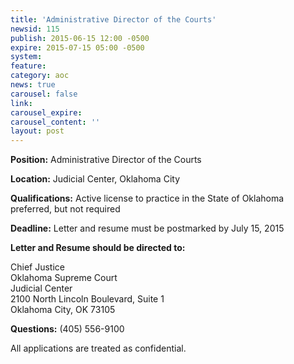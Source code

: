 ```yaml
---
title: 'Administrative Director of the Courts'
newsid: 115
publish: 2015-06-15 12:00 -0500
expire: 2015-07-15 05:00 -0500
system: 
feature: 
category: aoc
news: true
carousel: false
link: 
carousel_expire: 
carousel_content: ''
layout: post
---
```

<p><strong>Position:</strong> Administrative Director of the Courts</p>
<p><strong>Location:</strong> Judicial Center, Oklahoma City</p>
<p><strong>Qualifications:</strong> Active license to practice in the State of Oklahoma preferred, but not required</p>
<p><strong>Deadline:</strong>    Letter and resume must be postmarked by July 15, 2015 </p>
<p><strong>Letter and Resume should be directed to:</strong></p>
<p>Chief Justice<br>
Oklahoma Supreme Court<br>
Judicial Center<br>
2100 North Lincoln Boulevard, Suite 1<br>
Oklahoma City, OK 73105</p>
<p><strong>Questions:</strong>   (405) 556-9100</p>
<p>All applications are treated as confidential.</p>